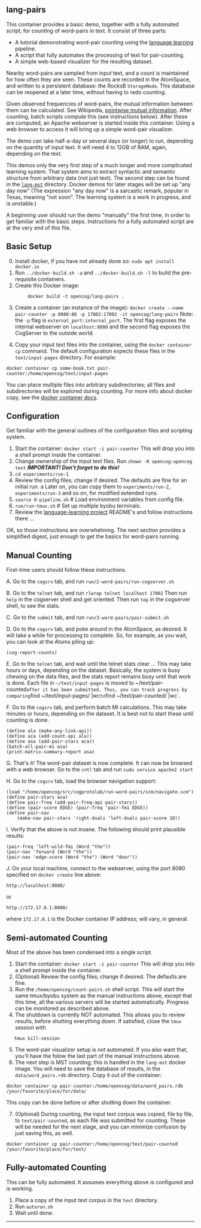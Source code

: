 lang-pairs
----------
This container provides a basic demo, together with a fully automated
script, for counting of word-pairs in text. It consist of three parts:

* A tutorial demonstrating word-pair counting using the
  [language learning](https://github.com/opencog/learn/) pipeline.
* A script that fully automates the processing of text for pair-counting.
* A simple web-based visualizer for the resulting dataset.

Nearby word-pairs are sampled from input text, and a count is maintained
for how often they are seen. These counts are recorded in the AtomSpace,
and written to a persistent database: the RocksB `StorageNode`. This
database can be reopened at a later time, without having to redo
counting.

Given observed frequencies of word-pairs, the mutual information
between them can be calculated. See Wikipedia,
[pointwise mutual information](https://en.wikipedia.org/wiki/Pointwise_mutual_information).
After counting, batch scripts compute this (see instructions below).
After these are computed, an Apache webserver is started inside this
container. Using a web browser to access it will bring up a simple
word-pair visualizer.

The demo can take half-a-day or several days (or longer) to run,
depending on the quantity of input text.  It will need 4 to 12GB of RAM,
again, depending on the text.

This demos only the very first step of a much longer and more complicated
learning system. That system aims to extract syntactic and semantic
structure from arbitrary data (not just text). The second step can be
found in the [`lang-mst`](../lang-mst) directory.  Docker demos for
later stages will be set up "any day now" (The expression "any day now"
is a sarcastic remark, popular in Texas, meaning "not soon".
The learning system is a work in progress, and is unstable.)

A beginning user should run the demo "manually" the first time, in order
to get familiar with the basic steps. Instructions for a fully automated
script are at the very end of this file.

Basic Setup
-----------
0. Install docker, if you have not already done so:
   `sudo apt install docker.io`
1. Run `../docker-build.sh -a` and `../docker-build.sh -l` to build
   the pre-requisite containers.
2. Create this Docker image:
```
        docker build -t opencog/lang-pairs .
```
3. Create a container (an instance of the image):
   `docker create --name pair-counter -p 8080:80 -p 17002:17002 -it opencog/lang-pairs`
   Note: the `-p` flag is `external_port:internal_port`. The first flag
   exposes the internal webserver on `localhost:8080` and the second
   flag exposes the CogServer to the outside world.

4. Copy your input text files into the container, using the
   `docker container cp` command. The default configuration expects
   these files in the `text/input-pages` directory.  For example:
```
docker container cp some-book.txt pair-counter:/home/opencog/text/input-pages
```
   You can place multiple files into arbitrary subdirectories; all
   files and subdirectories will be explored during counting.
   For more info about docker copy, see the
   [docker container docs](https://docs.docker.com/engine/reference/commandline/container/).

Configuration
-------------
Get familiar with the general outlines of the configuration files
and scripting system.

1. Start the container: `docker start -i pair-counter`
   This will drop you into a shell prompt inside the container.
2. Change ownership of the input text files. Run
   `chown -R opencog:opencog text` ***IMPORTANT! Don't forget to do this!***
3. `cd experiments/run-1`
4. Review the config files; change if desired. The defaults are fine
   for an initial run. a Later on, you can copy them to
   `experiments/run-2`, `experiments/run-3` and so on, for modified
   extended runs.
5. `source 0-pipeline.sh`  # Load environment variables from config file.
6. `run/run-tmux.sh`       # Set up multiple byobu terminals.
7. Review the [language-learning project](https://github.com/opencog/learn)
   README's and follow instructions there ...

OK, so those instructions are overwhelming. The next section provides
a simplified digest, just enough to get the basics for word-pairs
running.

Manual Counting
---------------
First-time users should follow these instructions.

A. Go to the `cogsrv` tab, and run `run/2-word-pairs/run-cogserver.sh`

B. Go to the `telnet` tab, and run `rlwrap telnet localhost 17002`
   Then run `help` in the cogserver shell and get oriented.
   Then run `top`  in the cogserver shell, to see the stats.

C. Go to the `submit` tab, and run `run/2-word-pairs/pair-submit.sh`

D. Go to the `cogsrv` tab, and poke around in the AtomSpace, as
   desired. It will take a while for processing to complete. So,
   for example, as you wait, you can look at the Atoms piling up:
```
(cog-report-counts)
```
E. Go to the `telnet` tab, and wait until the telnet stats clear ...
   This may take hours or days, depending on the dataset.
   Basically, the system is busy chewing on the data files, and the
   stats report remains busy until that work is done.
   Each file in `~/text/input-pages` is moved to ~/text/pair-counted`
   after it has been submitted. Thus, you can track progress by comparing
   `find ~/text/input-pages/ |wc` to `find ~/text/pair-counted/ |wc`.

F. Go to the `cogsrv` tab, and perform batch MI calculations.
   This may take minutes or hours, depending on the dataset.
   It is best not to start these until counting is done.
```
(define ala (make-any-link-api))
(define aca (add-count-api ala))
(define asa (add-pair-stars aca))
(batch-all-pair-mi asa)
(print-matrix-summary-report asa)
```

G. That's it! The word-pair dataset is now complete.  It can now be
   browsed with a web browser.
   Go to the `cntl` tab and run `sudo service apache2 start`

H. Go to the `cogsrv` tab, load the browser navigation support:
```
(load "/home/opencog/src/cogprotolab/run-word-pairs/scm/navigate.scm")
(define pair-stars asa)
(define pair-freq (add-pair-freq-api pair-stars))
(define (pair-score EDGE) (pair-freq 'pair-fmi EDGE))
(define pair-nav
	(make-nav pair-stars 'right-duals 'left-duals pair-score 10))
```

I. Verify that the above is not insane. The following should print
   plausible results:
```
(pair-freq 'left-wild-fmi (Word "the"))
(pair-nav 'forward (Word "the"))
(pair-nav 'edge-score (Word "the") (Word "door"))
```

J. On your local machine, connect to the webserver, using the port 8080
   specified on `docker create` line above:
```
http://localhost:8080/
```
   or
```
http://172.17.0.1:8080/
```
   where `172.17.0.1` is the Docker container IP address; will vary,
   in general.

Semi-automated Counting
-----------------------
Most of the above has been condensed into a single script.

1. Start the container: `docker start -i pair-counter`
   This will drop you into a shell prompt inside the container.
2. (Optional) Review the config files; change if desired. The defaults
   are fine.
3. Run the `/home/opencog/count-pairs.sh` shell script. This will start
   the same tmux/byobu system as the manual instructions above, except
   that this time, all the various servers will be started
   automatically. Progress can be monitored as described above.
4. The shutdown is currently NOT automated. This allows you to review
   results, before shutting everything down.  If satisfied, close the
   `tmux` session with
```
   tmux kill-session
```
5. The word-pair visualizer setup is *not* automated. If you also want
   that, you'll have the folow the last part of the manual instructions
   above.
6. The next step is MST counting; this is handled in the `lang-mst`
   docker image. You will need to save the database of results, in the
   `data/word_pairs.rdb` directory. Copy it out of the container:
```
docker container cp pair-counter:/home/opencog/data/word_pairs.rdb /your/favorite/place/for/data/
```
   This copy can be done before or after shutting down the container.

7. (Optional) During counting, the input text corpus was copied, file by
   file, to `text/pair-counted`, as each file was submitted for
   counting. These will be needed for the next stage, and you can
   minimize confusion by just saving this, as well.
```
docker container cp pair-counter:/home/opencog/text/pair-counted /your/favorite/place/for/text/
```

Fully-automated Counting
------------------------
This can be fully automated. It assumes everything above is configured
and is working.

1. Place a copy of the input text corpus in the `text` directory.
2. Run `autorun.sh`
3. Wait until done.

----
